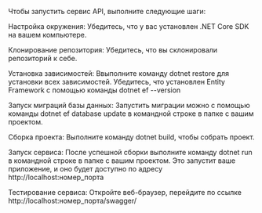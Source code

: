Чтобы запустить сервис API, выполните следующие шаги:

Настройка окружения: Убедитесь, что у вас установлен .NET Core SDK на вашем компьютере. 

Клонирование репозитория: Убедитесь, что вы склонировали репозиторий к себе.

Установка зависимостей: Ввыполните команду dotnet restore для установки всех зависимостей. Убедитесь, что установлен Entity Framework с помощью команды dotnet ef --version

Запуск миграций базы данных: Запустить миграции можно с помощью команды dotnet ef database update в командной строке в папке с вашим проектом.

Сборка проекта: Выполните команду dotnet build, чтобы собрать проект.

Запуск сервиса: После успешной сборки выполните команду dotnet run в командной строке в папке с вашим проектом. Это запустит ваше приложение, и оно будет доступно по адресу http://localhost:номер_порта

Тестирование сервиса: Откройте веб-браузер, перейдите по ссылке http://localhost:номер_порта/swagger/
